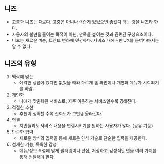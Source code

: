 ## 니즈
- 고충과 니즈는 다르다. 고충은 아니나 이런게 있었으면 좋겠다 하는 것을 니즈라 한다.
- 사용자의 불만을 줄이는 목적이 아닌, 만족을 높이는 것과 관련된 구성요소이다.
- 니즈는 새로운 기술, 트렌드 변화에 민감하다. 서비스 내에서만 UX를 들여다봐서는 알 수 없다.

## 니즈의 유형

1. 맥락에 맞는
    - 예약한 상품이 있다면 없었을 때와 다르게 홈 화면이나 개인화 메뉴가 시작되기를 바람.
2. 개인화
    - 나에게 맞춤화된 서비스로, 자주 이용하는 서비스일수록 강해진다.
3. 적절한 추천
    - 추천이 정확할 수록 신뢰도가 그만큼 올라간다.
4. 연결
    - 지인들과도 서비스 내용을 연결시키기를 원하는 사용자가 많다. (공유 기능)
5. 단순한 입력
    - 새로운 방식의 입력을 통해 새로운 인식 기술로 단순한 입력을 제공한다.
6. 섬세한 기능, 독특한 감성
    - 메뉴/정보 특성에 맞게 필터링이나 편집, 저장하고 감성적인 면을 여러 가지를 통해 전달해야 한다.